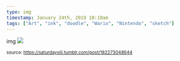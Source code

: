 ```yaml
---
type: img
timestamp: January 24th, 2019 10:10am
tags: ["Art", "ink", "doodle", "Wario", "Nintendo", "sketch"]
---
```

img
<img src="https://saturdayxiii.github.io/media/182273048644.jpg"/>
                                                                                
                
                
                
                
                                
<small>source: https://saturdayxiii.tumblr.com/post/182273048644</small>